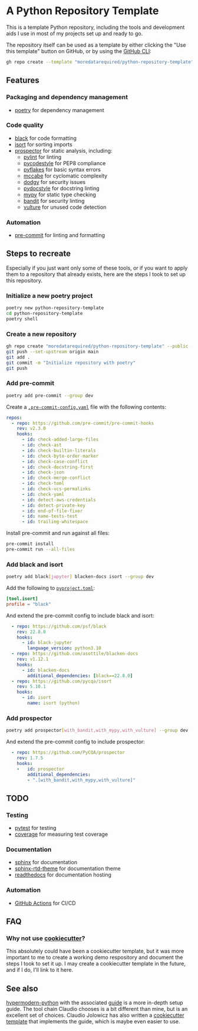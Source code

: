 # A Python Repository Template

This is a template Python repository, including the tools and development aids I use in most of my projects set up and ready to go.

The repository itself can be used as a template by either clicking the "Use this template" button on GitHub, or by using the [GitHub CLI](https://cli.github.com/):

```bash
gh repo create --template "moredatarequired/python-repository-template"
```

## Features

### Packaging and dependency management

- [poetry](https://python-poetry.org/) for dependency management

### Code quality

- [black](https://black.readthedocs.io/en/stable/) for code formatting
- [isort](https://pycqa.github.io/isort/) for sorting imports
- [prospector](https://prospector.landscape.io/en/master/) for static analysis, including:
    - [pylint](https://pylint.org/) for linting
    - [pycodestyle](https://pycodestyle.pycqa.org/en/latest/) for PEP8 compliance
    - [pyflakes](https://pypi.org/project/pyflakes/) for basic syntax errors
    - [mccabe](https://pypi.org/project/mccabe/) for cyclomatic complexity
    - [dodgy](https://pypi.org/project/dodgy/) for security issues
    - [pydocstyle](https://www.pydocstyle.org/en/stable/) for docstring linting
    - [mypy](https://mypy.readthedocs.io/en/stable/) for static type checking
    - [bandit](https://bandit.readthedocs.io/en/latest/) for security linting
    - [vulture](https://pypi.org/project/vulture/) for unused code detection

### Automation

- [pre-commit](https://pre-commit.com/) for linting and formatting

## Steps to recreate

Especially if you just want only some of these tools, or if you want to apply them to a repository that already exists, here are the steps I took to set up this repository.

### Initialize a new poetry project

```bash
poetry new python-repository-template
cd python-repository-template
poetry shell
```

### Create a new repository

```bash
gh repo create "moredatarequired/python-repository-template" --public --description "A Python Repository Template" --license unlicense --source=.
git push --set-upstream origin main
git add .
git commit -m "Initialize repository with poetry"
git push
```

### Add pre-commit

```bash
poetry add pre-commit --group dev
```

Create a [`.pre-commit-config.yaml`](.pre-commit-config.yaml) file with the following contents:

```yaml
repos:
  - repo: https://github.com/pre-commit/pre-commit-hooks
    rev: v2.3.0
    hooks:
      - id: check-added-large-files
      - id: check-ast
      - id: check-builtin-literals
      - id: check-byte-order-marker
      - id: check-case-conflict
      - id: check-docstring-first
      - id: check-json
      - id: check-merge-conflict
      - id: check-toml
      - id: check-vcs-permalinks
      - id: check-yaml
      - id: detect-aws-credentials
      - id: detect-private-key
      - id: end-of-file-fixer
      - id: name-tests-test
      - id: trailing-whitespace
```

Install pre-commit and run against all files:

```bash
pre-commit install
pre-commit run --all-files
```

### Add black and isort

```bash
poetry add black[jupyter] blacken-docs isort --group dev
```

Add the following to [`pyproject.toml`](pyproject.toml):
```toml
[tool.isort]
profile = "black"
```

And extend the pre-commit config to include black and isort:

```yaml
  - repo: https://github.com/psf/black
    rev: 22.8.0
    hooks:
      - id: black-jupyter
        language_version: python3.10
  - repo: https://github.com/asottile/blacken-docs
    rev: v1.12.1
    hooks:
      - id: blacken-docs
        additional_dependencies: [black==22.8.0]
  - repo: https://github.com/pycqa/isort
    rev: 5.10.1
    hooks:
      - id: isort
        name: isort (python)
```

### Add prospector

```bash
poetry add prospector[with_bandit,with_mypy,with_vulture] --group dev
```

And extend the pre-commit config to include prospector:

```yaml
  - repo: https://github.com/PyCQA/prospector
    rev: 1.7.5
    hooks:
    -   id: prospector
        additional_dependencies:
        - ".[with_bandit,with_mypy,with_vulture]"
```

## TODO

### Testing
- [pytest](https://docs.pytest.org/en/stable/) for testing
- [coverage](https://coverage.readthedocs.io/en/stable/) for measuring test coverage

### Documentation
- [sphinx](https://www.sphinx-doc.org/en/master/) for documentation
- [sphinx-rtd-theme](https://sphinx-rtd-theme.readthedocs.io/en/stable/) for documentation theme
- [readthedocs](https://readthedocs.org/) for documentation hosting

### Automation
- [GitHub Actions](https://docs.github.com/en/actions) for CI/CD

## FAQ

### Why not use [cookiecutter](https://pypi.org/project/cookiecutter/)?

This absolutely could have been a cookiecutter template, but it was more important to me to create a working demo respository and document the steps I took to set it up. I may create a cookiecutter template in the future, and if I do, I'll link to it here.

## See also

[hypermodern-python](https://github.com/cjolowicz/hypermodern-python) with the associated [guide](https://cjolowicz.github.io/posts/hypermodern-python-01-setup/) is a more in-depth setup guide. The tool chain Claudio chooses is a bit different than mine, but is an excellent set of choices. Claudio Jolowicz has also written a [cookiecutter template](https://github.com/cjolowicz/cookiecutter-hypermodern-python) that implements the guide, which is maybe even easier to use.
